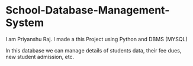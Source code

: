 # School-Database-Management-System

 I am Priyanshu Raj. I made a this Project using Python and DBMS (MYSQL)

In this database we can manage details of students data, their fee dues, new student admission, etc.
